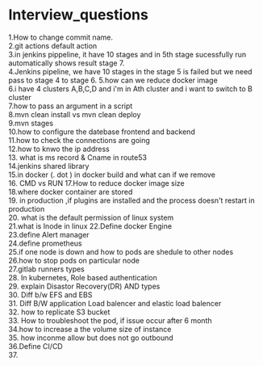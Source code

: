 # Interview_questions
1.How to change commit name.  
2.git actions default action  
3.in jenkins pippeline, it have 10 stages and in 5th stage sucessfully run automatically shows result stage 7.  
4.Jenkins pipeline, we have 10 stages in the stage 5 is failed but we need pass to stage 4 to stage 6.
5.how can we reduce docker image  
6.i have  4 clusters A,B,C,D  and i'm in Ath cluster and i want to switch to B cluster  
7.how to pass an argument in a script  
8.mvn clean install vs mvn clean deploy  
9.mvn stages  
10.how to configure the datebase frontend and backend  
11.how to check the connections are going  
12.how to knwo the ip address  
13. what is ms record & Cname in route53  
14.jenkins shared library  
15.in docker (. dot ) in docker build and what can if we remove  
16. CMD vs RUN
17.How to reduce docker image size  
18.where docker container are stored  
19. in production ,if plugins are installed and the process doesn't restart in production   
20. what is the default permission of linux system  
21.what is Inode in linux
22.Define docker Engine  
23.define Alert manager  
24.define prometheus  
25.if one node is down and how to pods are shedule to other nodes  
26.how to stop pods on particular node  
27.gitlab runners types  
28. In kubernetes, Role based authentication  
29. explain Disastor Recovery(DR) AND types  
30. Diff b/w EFS and  EBS   
31. Diff B/W application Load balencer and elastic load balencer  
32. how to replicate S3 bucket  
33. How to troubleshoot the pod, if issue occur after 6 month  
34.how to increase a the volume size of instance  
35. how inconme allow but does not go outbound  
36.Define CI/CD  
37.
  

